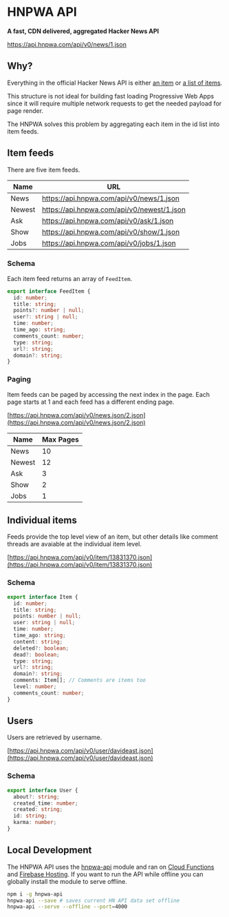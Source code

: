 # HNPWA API

**A fast, CDN delivered, aggregated Hacker News API**

https://api.hnpwa.com/api/v0/news/1.json

## Why?

Everything in the official Hacker News API is either 
[an item](https://hacker-news.firebaseio.com/v0/item/8863.json?print=pretty) or 
[a list of items](https://hacker-news.firebaseio.com/v0/topstories.json?print=pretty).

This structure is not ideal for building fast loading Progressive Web Apps since it will require multiple network requests
to get the needed payload for page render. 

The HNPWA solves this problem by aggregating each item in the id list into item feeds.

## Item feeds

There are five item feeds.

| Name | URL |
| --- | --- |
| News| https://api.hnpwa.com/api/v0/news/1.json |
| Newest | https://api.hnpwa.com/api/v0/newest/1.json |
| Ask | https://api.hnpwa.com/api/v0/ask/1.json |
| Show | https://api.hnpwa.com/api/v0/show/1.json |
| Jobs | https://api.hnpwa.com/api/v0/jobs/1.json |

### Schema

Each item feed returns an array of `FeedItem`.

```ts
export interface FeedItem {
  id: number;
  title: string;
  points?: number | null;
  user?: string | null;
  time: number;
  time_ago: string;
  comments_count: number;
  type: string;
  url?: string;
  domain?: string;
}
```

### Paging 

Item feeds can be paged by accessing the next index in the page. Each page starts at 1 and each feed has a different ending page.

[https://api.hnpwa.com/api/v0/news.json/2.json](https://api.hnpwa.com/api/v0/news.json/2.json)
  
| Name | Max Pages |
| --- | --- |
| News| 10 |
| Newest | 12 |
| Ask | 3 |
| Show | 2 |
| Jobs | 1 |

## Individual items

Feeds provide the top level view of an item, but other details like comment threads are avaiable at the individual item level.

[https://api.hnpwa.com/api/v0/item/13831370.json](https://api.hnpwa.com/api/v0/item/13831370.json)

### Schema 

```ts
export interface Item {
  id: number;
  title: string;
  points: number | null;
  user: string | null;
  time: number;
  time_ago: string;
  content: string;
  deleted?: boolean;
  dead?: boolean;
  type: string;
  url?: string;
  domain?: string;
  comments: Item[]; // Comments are items too
  level: number;
  comments_count: number;
}
```

## Users

Users are retrieved by username.

[https://api.hnpwa.com/api/v0/user/davideast.json](https://api.hnpwa.com/api/v0/user/davideast.json)

### Schema

```ts
export interface User {
  about?: string;
  created_time: number;
  created: string;
  id: string;
  karma: number;  
}
```

## Local Development

The HNPWA API uses the [hnpwa-api](https://github.com/davideast/hnpwa-api/) module and ran on [Cloud Functions](https://firebase.google.com/docs/functions/) and [Firebase Hosting](https://firebase.google.com/docs/hosting/functions).
If you want to run the API while offline you can globally install the module to serve offline.

```bash
npm i -g hnpwa-api
hnpwa-api --save # saves current HN API data set offline
hnpwa-api --serve --offline --port=4000
```
